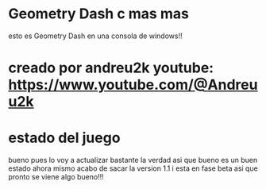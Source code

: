 # Geometry Dash  c mas mas


esto es Geometry Dash  en una consola de windows!!





 # creado por andreu2k youtube: https://www.youtube.com/@Andreuu2k






 # estado del juego
 bueno pues lo voy a actualizar bastante la verdad asi que bueno es un buen estado ahora mismo acabo de sacar la version 1.1 i esta en fase beta asi que pronto se viene algo bueno!!!
